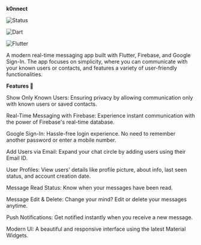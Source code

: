 **k0nnect**


![Status](https://img.shields.io/badge/Status-Active-brightgreen)


![Dart](https://img.shields.io/badge/dart-100%25-brightgreen)


![Flutter](https://img.shields.io/badge/Flutter-Cross%20Platform-blue)

A modern real-time messaging app built with Flutter, Firebase, and Google Sign-In. The app focuses on simplicity, where you can communicate with your known users or contacts, and features a variety of user-friendly functionalities.

**Features 🚀**


Show Only Known Users: Ensuring privacy by allowing communication only with known users or saved contacts.


Real-Time Messaging with Firebase: Experience instant communication with the power of Firebase's real-time database.


Google Sign-In: Hassle-free login experience. No need to remember another password or enter a mobile number.


Add Users via Email: Expand your chat circle by adding users using their Email ID.


User Profiles: View users' details like profile picture, about info, last seen status, and account creation date.


Message Read Status: Know when your messages have been read.


Message Edit & Delete: Change your mind? Edit or delete your messages anytime.


Push Notifications: Get notified instantly when you receive a new message.


Modern UI: A beautiful and responsive interface using the latest Material Widgets.

